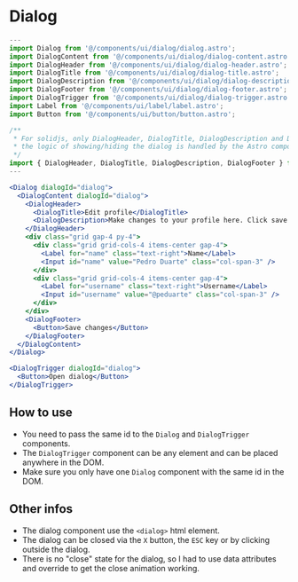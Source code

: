 # Dialog

```jsx
---
import Dialog from '@/components/ui/dialog/dialog.astro';
import DialogContent from '@/components/ui/dialog/dialog-content.astro';
import DialogHeader from '@/components/ui/dialog/dialog-header.astro';
import DialogTitle from '@/components/ui/dialog/dialog-title.astro';
import DialogDescription from '@/components/ui/dialog/dialog-description.astro';
import DialogFooter from '@/components/ui/dialog/dialog-footer.astro';
import DialogTrigger from '@/components/ui/dialog/dialog-trigger.astro';
import Label from '@/components/ui/label/label.astro';
import Button from '@/components/ui/button/button.astro';

/**
 * For solidjs, only DialogHeader, DialogTitle, DialogDescription and DialogFooter are available,
 * the logic of showing/hiding the dialog is handled by the Astro components.
 */
import { DialogHeader, DialogTitle, DialogDescription, DialogFooter } from '@/components/ui/dialog/dialog';
---

<Dialog dialogId="dialog">
  <DialogContent dialogId="dialog">
    <DialogHeader>
      <DialogTitle>Edit profile</DialogTitle>
      <DialogDescription>Make changes to your profile here. Click save when you're done.</DialogDescription>
    </DialogHeader>
    <div class="grid gap-4 py-4">
      <div class="grid grid-cols-4 items-center gap-4">
        <Label for="name" class="text-right">Name</Label>
        <Input id="name" value="Pedro Duarte" class="col-span-3" />
      </div>
      <div class="grid grid-cols-4 items-center gap-4">
        <Label for="username" class="text-right">Username</Label>
        <Input id="username" value="@peduarte" class="col-span-3" />
      </div>
    </div>
    <DialogFooter>
      <Button>Save changes</Button>
    </DialogFooter>
  </DialogContent>
</Dialog>

<DialogTrigger dialogId="dialog">
  <Button>Open dialog</Button>
</DialogTrigger>
```

## How to use

- You need to pass the same id to the `Dialog` and `DialogTrigger` components.
- The `DialogTrigger` component can be any element and can be placed anywhere in the DOM.
- Make sure you only have one `Dialog` component with the same id in the DOM.

## Other infos

- The dialog component use the `<dialog>` html element.
- The dialog can be closed via the `X` button, the `ESC` key or by clicking outside the dialog.  
- There is no "close" state for the dialog, so I had to use data attributes and override to get the close animation working.
